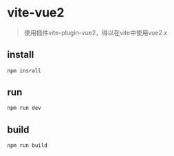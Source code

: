 # vite-vue2

> 使用插件vite-plugin-vue2，得以在vite中使用vue2.x

## install 

```js
npm insrall
```
## run 

```js
npm run dev
```
## build

```js
npm run build
```
